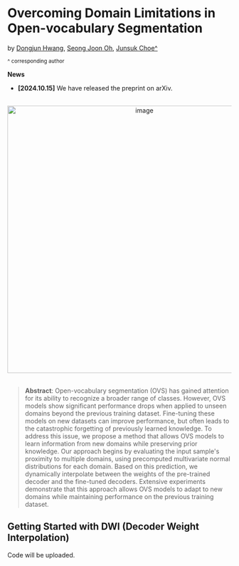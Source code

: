 # Overcoming Domain Limitations in Open-vocabulary Segmentation

by [Dongjun Hwang](https://dongjunhwang.github.io/), [Seong Joon Oh](https://coallaoh.github.io/), [Junsuk Choe^](https://sites.google.com/site/junsukchoe/)

<sup> ^ corresponding author </sup> <br>

**News**

- **[2024.10.15]** We have released the preprint on arXiv.

<br>

<div align="center">
  <img width="600" alt="image" src="https://github.com/user-attachments/assets/72472a63-399f-40d2-8c73-b499caaa04aa">
</div>

<br>

> **Abstract**: Open-vocabulary segmentation (OVS) has gained attention for its ability to recognize a broader range of classes. However, OVS models show significant performance drops when applied to unseen domains beyond the previous training dataset. Fine-tuning these models on new datasets can improve performance, but often leads to the catastrophic forgetting of previously learned knowledge. To address this issue, we propose a method that allows OVS models to learn information from new domains while preserving prior knowledge. Our approach begins by evaluating the input sample's proximity to multiple domains, using precomputed multivariate normal distributions for each domain. Based on this prediction, we dynamically interpolate between the weights of the pre-trained decoder and the fine-tuned decoders. Extensive experiments demonstrate that this approach allows OVS models to adapt to new domains while maintaining performance on the previous training dataset.

## Getting Started with DWI (Decoder Weight Interpolation)
Code will be uploaded.
